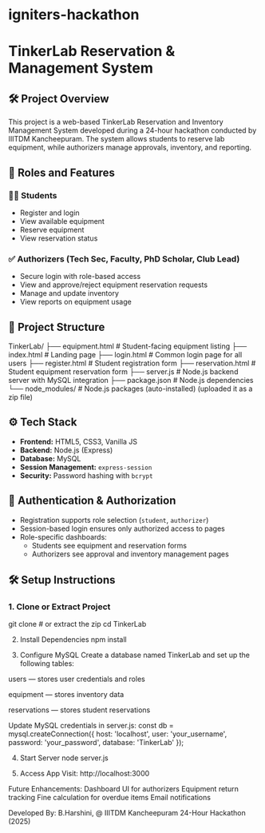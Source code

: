 # igniters-hackathon
# TinkerLab Reservation & Management System

## 🛠️ Project Overview

This project is a web-based TinkerLab Reservation and Inventory Management System developed during a 24-hour hackathon conducted by IIITDM Kancheepuram. The system allows students to reserve lab equipment, while authorizers manage approvals, inventory, and reporting.

## 👤 Roles and Features

### 👨‍🎓 Students
- Register and login
- View available equipment
- Reserve equipment
- View reservation status

### ✅ Authorizers (Tech Sec, Faculty, PhD Scholar, Club Lead)
- Secure login with role-based access
- View and approve/reject equipment reservation requests
- Manage and update inventory
- View reports on equipment usage

## 📁 Project Structure

TinkerLab/
├── equipment.html # Student-facing equipment listing
├── index.html # Landing page
├── login.html # Common login page for all users
├── register.html # Student registration form
├── reservation.html # Student equipment reservation form
├── server.js # Node.js backend server with MySQL integration
├── package.json # Node.js dependencies
└── node_modules/ # Node.js packages (auto-installed) (uploaded it as a zip file)


## ⚙️ Tech Stack

- **Frontend:** HTML5, CSS3, Vanilla JS
- **Backend:** Node.js (Express)
- **Database:** MySQL
- **Session Management:** `express-session`
- **Security:** Password hashing with `bcrypt`

## 🔐 Authentication & Authorization

- Registration supports role selection (`student`, `authorizer`)
- Session-based login ensures only authorized access to pages
- Role-specific dashboards:
  - Students see equipment and reservation forms
  - Authorizers see approval and inventory management pages

## 🛠️ Setup Instructions

### 1. Clone or Extract Project
git clone <repository-url>  # or extract the zip
cd TinkerLab

2. Install Dependencies
npm install

3. Configure MySQL
Create a database named TinkerLab and set up the following tables:

users — stores user credentials and roles

equipment — stores inventory data

reservations — stores student reservations

Update MySQL credentials in server.js:
const db = mysql.createConnection({
  host: 'localhost',
  user: 'your_username',
  password: 'your_password',
  database: 'TinkerLab'
});

4. Start Server
node server.js

5. Access App
Visit: http://localhost:3000

 Future Enhancements:
Dashboard UI for authorizers
Equipment return tracking
Fine calculation for overdue items
Email notifications

 Developed By:
B.Harshini, @ IIITDM Kancheepuram 24-Hour Hackathon (2025)

